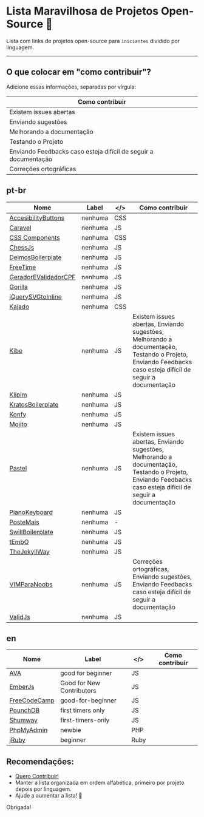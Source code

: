 # Lista Maravilhosa de Projetos Open-Source :dancer:

Lista com links de projetos open-source para `iniciantes` dividido por linguagem.

---

## O que colocar em "como contribuir"?

Adicione essas informações, separadas por vírgula:

Como contribuir |
---- | 
Existem issues abertas |
Enviando sugestões |
Melhorando a documentação |
Testando o Projeto |
Enviando Feedbacks caso esteja difícil de seguir a documentação |
Correções ortográficas |

## pt-br

Nome | Label | </> | Como contribuir
---- | ----  |---- | ----  
[AccesibilityButtons](https://github.com/tiagoporto/accessibility-buttons) | nenhuma | CSS |
[Caravel](https://github.com/caravel-tool/caravel) | nenhuma | JS |
[CSS Components](https://github.com/LFeh/css-components) | nenhuma | CSS |
[ChessJs](https://github.com/LFeh/chess) | nenhuma | JS |
[DeimosBoilerplate](https://github.com/ribeiroevandro/deimos-boilerplate) | nenhuma | JS |
[FreeTime](https://github.com/free-time/) | nenhuma | JS |
[GeradorEValidadorCPF](https://github.com/tiagoporto/gerador-validador-cpf) | nenhuma | JS |
[Gorilla](https://github.com/floripajs/gorilla) | nenhuma | JS |
[jQuerySVGtoInline](https://github.com/tiagoporto/jquery-svg-to-inline) | nenhuma | JS |
[Kajado](https://github.com/kajado) | nenhuma | CSS |
[Kibe](https://github.com/woliveiras/kibe) | nenhuma | JS | Existem issues abertas, Enviando sugestões, Melhorando a documentação, Testando o Projeto, Enviando Feedbacks caso esteja difícil de seguir a documentação
[Klipim](https://github.com/floripajs/klipim) | nenhuma | JS |
[KratosBoilerplate](https://github.com/LFeh/kratos-boilerplate) | nenhuma | JS |
[Konfy](https://github.com/guantanamo/konfy) | nenhuma | JS |
[Mojito](https://github.com/floripajs/mojito) | nenhuma | JS |
[Pastel](https://github.com/woliveiras/pastel) | nenhuma | JS | Existem issues abertas, Enviando sugestões, Melhorando a documentação, Testando o Projeto, Enviando Feedbacks caso esteja difícil de seguir a documentação
[PianoKeyboard](https://github.com/LFeh/piano) | nenhuma | JS |
[PosteMais](https://github.com/frontendbr/poste-mais) | nenhuma | - |
[SwillBoilerplate](https://github.com/tiagoporto/swill-boilerplate) | nenhuma | JS |
[tEmbO](https://github.com/guisouza/tEmbO) | nenhuma | JS |
[TheJekyllWay](https://github.com/thejekyllway) | nenhuma | JS |
[VIMParaNoobs](https://github.com/woliveiras/vimparanoobs) | nenhuma | JS | Correções ortográficas, Enviando sugestões, Enviando Feedbacks caso esteja difícil de seguir a documentação
[ValidJs](https://github.com/dleitee/valid.js) | nenhuma | JS |



## en

Nome | Label | </> | Como contribuir 
---- | ---- | ---- | ----
[AVA](https://github.com/avajs/ava/labels/good%20for%20beginner) | good for beginner | JS |
[EmberJs](https://github.com/emberjs/ember.js/labels/Good%20for%20New%20Contributors) | Good for New Contributors | JS |
[FreeCodeCamp](https://github.com/mozilla/shumway/labels/good-for-beginner) | good-for-beginner | JS |
[PounchDB](https://github.com/pouchdb/pouchdb/labels/first%20timers%20only) | first timers only | JS |
[Shumway](https://github.com/FreeCodeCamp/FreeCodeCamp/labels/first-timers-only) | first-timers-only | JS |
[PhpMyAdmin](https://github.com/phpmyadmin/phpmyadmin/labels/newbie) | newbie | PHP |
[jRuby](https://github.com/jruby/jruby/labels/beginner) | beginner | Ruby |


## Recomendações:

* [Quero Contribuir!](https://github.com/camilatigre/listamaravilhosaopensource/blob/master/CONTRIBUTING.md)
* Manter a lista organizada em ordem alfabética, primeiro por projeto depois por linguagem.
* Ajude a aumentar a lista! :rocket:


Obrigada!
